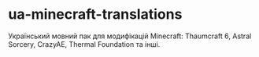 # ua-minecraft-translations
Український мовний пак для модифікацій Minecraft: Thaumcraft 6, Astral Sorcery, CrazyAE, Thermal Foundation та інші.
